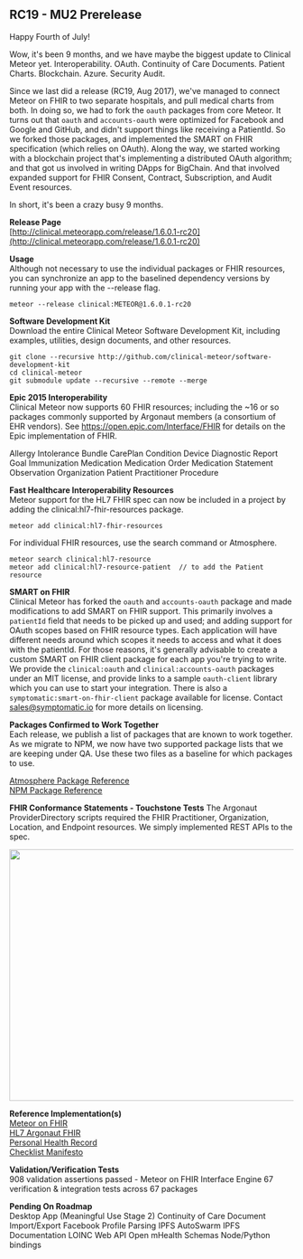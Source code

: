 ## RC19 - MU2 Prerelease  

Happy Fourth of July!

Wow, it's been 9 months, and we have maybe the biggest update to Clinical Meteor yet.  Interoperability.  OAuth.  Continuity of Care Documents.  Patient Charts.  Blockchain.  Azure.  Security Audit.   

Since we last did a release (RC19, Aug 2017), we've managed to connect Meteor on FHIR to two separate hospitals, and pull medical charts from both.  In doing so, we had to fork the `oauth` packages from core Meteor.  It turns out that `oauth` and `accounts-oauth` were optimized for Facebook and Google and GitHub, and didn't support things like receiving a PatientId.  So we forked those packages, and implemented the SMART on FHIR specification (which relies on OAuth).   Along the way, we started working with a blockchain project that's implementing a distributed OAuth algorithm; and that got us involved in writing DApps for BigChain.  And that involved expanded support for FHIR Consent, Contract, Subscription, and Audit Event resources.   

In short, it's been a crazy busy 9 months.  


**Release Page**  
[http://clinical.meteorapp.com/release/1.6.0.1-rc20](http://clinical.meteorapp.com/release/1.6.0.1-rc20)


**Usage**  
Although not necessary to use the individual packages or FHIR resources, you can synchronize an app to the baselined dependency versions by running your app with the --release flag.

```
meteor --release clinical:METEOR@1.6.0.1-rc20
```

**Software Development Kit**  
Download the entire Clinical Meteor Software Development Kit, including examples, utilities, design documents, and other resources.

```
git clone --recursive http://github.com/clinical-meteor/software-development-kit
cd clinical-meteor 
git submodule update --recursive --remote --merge
```

**Epic 2015 Interoperability**  
Clinical Meteor now supports 60 FHIR resources; including the ~16 or so packages commonly supported by Argonaut members (a consortium of EHR vendors). See https://open.epic.com/Interface/FHIR for details on the Epic implementation of FHIR. 

Allergy Intolerance
Bundle
CarePlan
Condition
Device
Diagnostic Report
Goal
Immunization
Medication
Medication Order
Medication Statement
Observation
Organization
Patient
Practitioner
Procedure


**Fast Healthcare Interoperability Resources**  
Meteor support for the HL7 FHIR spec can now be included in a project by adding the clinical:hl7-fhir-resources package.

```
meteor add clinical:hl7-fhir-resources
```

For individual FHIR resources, use the search command or Atmosphere.

```
meteor search clinical:hl7-resource
meteor add clinical:hl7-resource-patient  // to add the Patient resource
```

**SMART on FHIR**  
Clinical Meteor has forked the `oauth` and `accounts-oauth` package and made modifications to add SMART on FHIR support.  This primarily involves a `patientId` field that needs to be picked up and used; and adding support for OAuth scopes based on FHIR resource types.  Each application will have different needs around which scopes it needs to access and what it does with the patientId.  For those reasons, it's generally advisable to create a custom SMART on FHIR client package for each app you're trying to write.  We provide the `clinical:oauth` and `clinical:accounts-oauth` packages under an MIT license, and provide links to a sample `oauth-client` library which you can use to start your integration.  There is also a `symptomatic:smart-on-fhir-client` package available for license.  Contact sales@symptomatic.io for more details on licensing.


**Packages Confirmed to Work Together**  
Each release, we publish a list of packages that are known to work together.  As we migrate to NPM, we now have two supported package lists that we are keeping under QA.  Use these two files as a baseline for which packages to use.  

[Atmosphere Package Reference](https://github.com/clinical-meteor/software-development-kit/blob/master/releases/clinical.meteor.rc20.json)  
[NPM Package Reference](https://github.com/clinical-meteor/meteor-on-fhir/blob/master/webapp/package.json#L24-L64)  



**FHIR Conformance Statements - Touchstone Tests**
The Argonaut ProviderDirectory scripts required the FHIR Practitioner, Organization, Location, and Endpoint resources.  We simply implemented REST APIs to the spec.  

<img src="/uploads/default/original/2X/3/33dcad3f93620167b7a90f112bf1b481f2c62fb6.png" width="690" height="445">


**Reference Implementation(s)**  
[Meteor on FHIR](https://github.com/clinical-meteor/meteor-on-fhir)  
[HL7 Argonaut FHIR](https://github.com/clinical-meteor/hl7-argonaut-fhir)  
[Personal Health Record](https://github.com/clinical-meteor/personal-health-record)  
[Checklist Manifesto](https://github.com/clinical-meteor/checklist-manifesto)  


**Validation/Verification Tests**  
908 validation assertions passed - Meteor on FHIR Interface Engine
67 verification & integration tests across 67 packages

**Pending On Roadmap**  
Desktop App (Meaningful Use Stage 2)
Continuity of Care Document Import/Export
Facebook Profile Parsing
IPFS AutoSwarm 
IPFS Documentation
LOINC Web API
Open mHealth Schemas
Node/Python bindings